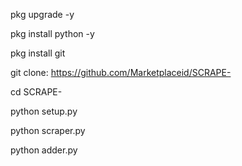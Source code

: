 
pkg upgrade -y

pkg install python -y

pkg install git


git clone: https://github.com/Marketplaceid/SCRAPE-

cd SCRAPE-

python setup.py

python scraper.py

python adder.py
